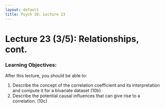 ```yaml
---
layout: default
title: Psych 10: Lecture 23
---
```

# Lecture 23 (3/5): Relationships, cont.

### Learning Objectives:
After this lecture, you should be able to:
1. Describe the concept of the correlation coefficient and its interpretation and compute it for a bivariate dataset (10b)
2. Describe the potential causal influences that can give rise to a correlation. (10c)
